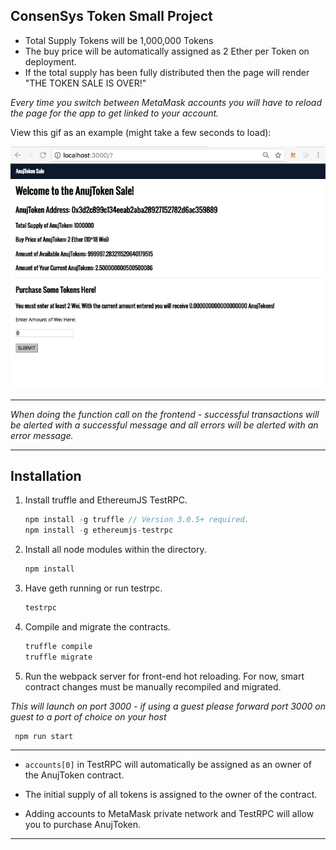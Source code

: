 ## ConsenSys Token Small Project

- Total Supply Tokens will be 1,000,000 Tokens
- The buy price will be automatically assigned as 2 Ether per Token on deployment. 
- If the total supply has been fully distributed then the page will render "THE TOKEN SALE IS OVER!"


*Every time you switch between MetaMask accounts you will have to reload the page for the app to get linked to your account.*    

  
View this gif as an example (might take a few seconds to load):  


![Alt Text](./example.gif)

----

*When doing the function call on the frontend - successful transactions will be alerted with a successful message and all errors will be alerted with an error message.*  

----
## Installation

1. Install truffle and EthereumJS TestRPC.
    ```javascript
    npm install -g truffle // Version 3.0.5+ required.
    npm install -g ethereumjs-testrpc
    ```


2. Install all node modules within the directory.
    ```javascript
    npm install 
    ```


3. Have geth running or run testrpc.
    ```javascript
    testrpc 
    ```


4. Compile and migrate the contracts.
    ```javascript
    truffle compile
    truffle migrate
    ```


5. Run the webpack server for front-end hot reloading. For now, smart contract changes must be manually recompiled and migrated.  

*This will launch on port 3000 - if using a guest please forward port 3000 on guest to a port of choice on your host*  

 ```javascript
  npm run start
 ```
----

- `accounts[0]` in TestRPC will automatically be assigned as an owner of the AnujToken contract. 


- The initial supply of all tokens is assigned to the owner of the contract. 
    

- Adding accounts to MetaMask private network and TestRPC will allow you to purchase AnujToken. 


____


